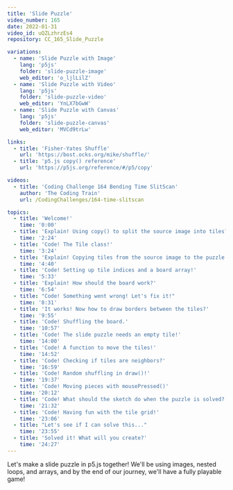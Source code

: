 ```yaml
---
title: 'Slide Puzzle'
video_number: 165
date: 2022-01-31
video_id: uQZLzhrzEs4
repository: CC_165_Slide_Puzzle

variations:
  - name: 'Slide Puzzle with Image'
    lang: 'p5js'
    folder: 'slide-puzzle-image'
    web_editor: 'o_ljlLilZ'
  - name: 'Slide Puzzle with Video'
    lang: 'p5js'
    folder: 'slide-puzzle-video'
    web_editor: 'YnLX7bGwW'
  - name: 'Slide Puzzle with Canvas'
    lang: 'p5js'
    folder: 'slide-puzzle-canvas'
    web_editor: 'MVCd9trLw'

links:
  - title: 'Fisher-Yates Shuffle'
    url: 'https://bost.ocks.org/mike/shuffle/'
  - title: 'p5.js copy() reference'
    url: 'https://p5js.org/reference/#/p5/copy'

videos:
  - title: 'Coding Challenge 164 Bending Time SlitScan'
    author: 'The Coding Train'
    url: /CodingChallenges/164-time-slitscan

topics:
  - title: 'Welcome!'
    time: '0:00'
  - title: 'Explain! Using copy() to split the source image into tiles?'
    time: '2:24'
  - title: 'Code! The Tile class!'
    time: '3:24'
  - title: 'Explain! Copying tiles from the source image to the puzzle.'
    time: '4:40'
  - title: 'Code! Setting up tile indices and a board array!'
    time: '5:33'
  - title: 'Explain! How should the board work?'
    time: '6:54'
  - title: "Code! Something went wrong! Let's fix it!"
    time: '8:31'
  - title: 'It works! Now how to draw borders between the tiles?'
    time: '9:55'
  - title: 'Code! Shuffling the board.'
    time: '10:57'
  - title: 'Code! The slide puzzle needs an empty tile!'
    time: '14:00'
  - title: 'Code! A function to move the tiles!'
    time: '14:52'
  - title: 'Code! Checking if tiles are neighbors?'
    time: '16:59'
  - title: 'Code! Random shuffling in draw()!'
    time: '19:37'
  - title: 'Code! Moving pieces with mousePressed()'
    time: '20:12'
  - title: 'Code! What should the sketch do when the puzzle is solved?'
    time: '21:32'
  - title: 'Code! Having fun with the tile grid!'
    time: '23:06'
  - title: "Let's see if I can solve this..."
    time: '23:55'
  - title: 'Solved it! What will you create?'
    time: '24:27'
---
```


Let's make a slide puzzle in p5.js together! We'll be using images, nested loops, and arrays, and by the end of our journey, we'll have a fully playable game!
